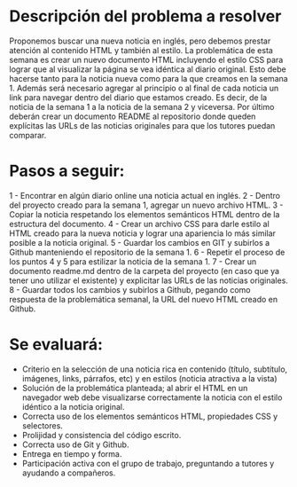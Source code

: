 # Descripción del problema a resolver
Proponemos buscar una nueva noticia en inglés, pero debemos prestar atención al contenido HTML y también al estilo. La problemática de esta semana es crear un nuevo documento HTML incluyendo el estilo CSS para lograr que al visualizar la página se vea idéntica al diario original. Esto debe hacerse tanto para la noticia nueva como para la que creamos en la semana 1.
Además será necesario agregar al principio o al final de cada noticia un link para navegar dentro del diario que estamos creado. Es decir, de la noticia de la semana 1 a la noticia de la semana 2 y viceversa.
Por último deberán crear un documento README al repositorio donde queden explícitas las URLs de las noticias originales para que los tutores puedan comparar.

# Pasos a seguir:
1 - Encontrar en algún diario online una noticia actual en inglés.
2 - Dentro del proyecto creado para la semana 1, agregar un nuevo archivo HTML.
3 - Copiar la noticia respetando los elementos semánticos HTML dentro de la estructura del documento.
4 - Crear un archivo CSS para darle estilo al HTML creado para la nueva noticia y lograr una apariencia lo más similar posible a la noticia original.
5 - Guardar los cambios en GIT y subirlos a Github manteniendo el repositorio de la semana 1.
6 - Repetir el proceso de los puntos 4 y 5 para estilizar la noticia de la semana 1.
7 - Crear un documento readme.md dentro de la carpeta del proyecto (en caso que ya tener uno utilizar el existente) y explicitar las URLs de las noticias originales.
8 - Guardar todos los cambios y subirlos a Github, pegando como respuesta de la problemática semanal, la URL del nuevo HTML creado en Github.

# Se evaluará:
- Criterio en la selección de una noticia rica en contenido (título, subtítulo, imágenes, links, párrafos, etc) y en estilos (noticia atractiva a la vista)
- Solución de la problemática planteada; al abrir el HTML en un navegador web debe visualizarse correctamente la noticia con el estilo idéntico a la noticia original.
- Correcta uso de los elementos semánticos HTML, propiedades CSS y selectores.
- Prolijidad y consistencia del código escrito.
- Correcta uso de Git y Github.
- Entrega en tiempo y forma.
- Participación activa con el grupo de trabajo, preguntando a tutores y ayudando a compañeros.
